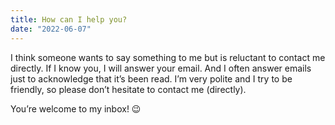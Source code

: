 ```yaml
---
title: How can I help you?
date: "2022-06-07"
---
```


I think someone wants to say something to me but is reluctant to contact me directly. If I know you, I will answer your email. And I often answer emails just to acknowledge that it’s been read. I’m very polite and I try to be friendly, so please don’t hesitate to contact me (directly).

You’re welcome to my inbox! 😉
